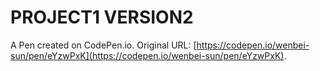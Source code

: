 # PROJECT1 VERSION2

A Pen created on CodePen.io. Original URL: [https://codepen.io/wenbei-sun/pen/eYzwPxK](https://codepen.io/wenbei-sun/pen/eYzwPxK).


